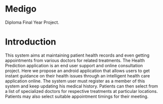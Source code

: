 # Medigo
Diploma Final Year Project.

# Introduction
 This system aims at maintaining patient health records and even getting appointments from various doctors for related treatments. The Health Prediction application is an end user support and online consultation project. Here we propose an android application that allows users to get instant guidance on their health issues through an intelligent health care application online. The system user must register as a member of this system and keep updating his medical history. Patients can then select from a list of specialized doctors for respective treatments at particular locations. Patients may also select suitable appointment timings for their meeting.
